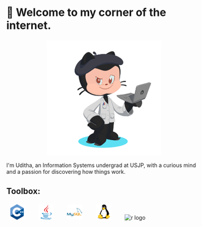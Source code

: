 <h1 align="left">👾 Welcome to my corner of the internet.</h1>

###
<div style="text-align: center;">
  <img src="octocat-1748165814552.png" alt="Octocat" style="width: 300px; height: auto;">
</div>

<p align="left">I'm Uditha, an Information Systems undergrad at USJP, with a curious mind and a passion for discovering how things work.</p>

###

<h2 align="left">Toolbox:</h2>

###

<div align="left">
  <img src="https://raw.githubusercontent.com/devicons/devicon/master/icons/cplusplus/cplusplus-original.svg" height="40" alt="cplusplus logo" />
  <img width="12" />
  <img src="https://raw.githubusercontent.com/devicons/devicon/master/icons/java/java-original.svg" height="40" alt="java logo" />
  <img width="12" />
  <img src="https://raw.githubusercontent.com/devicons/devicon/master/icons/mysql/mysql-original-wordmark.svg" height="40" alt="mysql logo" />
  <img width="12" />
  <img src="https://raw.githubusercontent.com/devicons/devicon/master/icons/linux/linux-original.svg" height="40" alt="linux logo" />
  <img width="12" />
  <img src="https://cdn.icon-icons.com/icons2/1381/PNG/512/rstudio_94807.png" height="40" alt="r logo" />
  <img width="12" />
</div>
